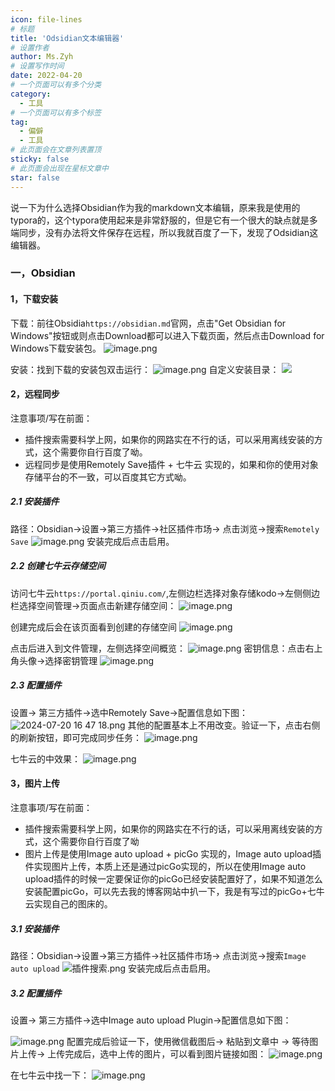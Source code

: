 ```yaml
---
icon: file-lines
# 标题
title: 'Odsidian文本编辑器'
# 设置作者
author: Ms.Zyh
# 设置写作时间
date: 2022-04-20
# 一个页面可以有多个分类
category:
  - 工具
# 一个页面可以有多个标签
tag:
  - 偏僻
  - 工具
# 此页面会在文章列表置顶
sticky: false
# 此页面会出现在星标文章中
star: false
---
```


说一下为什么选择Obsidian作为我的markdown文本编辑，原来我是使用的typora的，这个typora使用起来是非常舒服的，但是它有一个很大的缺点就是多端同步，没有办法将文件保存在远程，所以我就百度了一下，发现了Odsidian这编辑器。
### 一，Obsidian
#### 1，下载安装
下载：前往Obsidia`https://obsidian.md`官网，点击"Get Obsidian for Windows"按钮或则点击Download都可以进入下载页面，然后点击Download for Windows下载安装包。
![image.png](http://img.zouyh.top/article-img/20240917135149407.png)

安装：找到下载的安装包双击运行：
![image.png](http://img.zouyh.top/article-img/20240917135148403.png)
自定义安装目录：
![](http://img.zouyh.top/article-img/20240917135151408.png)

#### 2，远程同步
注意事项/写在前面：
- 插件搜索需要科学上网，如果你的网路实在不行的话，可以采用离线安装的方式，这个需要你自行百度了呦。
- 远程同步是使用Remotely Save插件 + 七牛云 实现的，如果和你的使用对象存储平台的不一致，可以百度其它方式呦。
##### 2.1 安装插件
路径：Obsidian->设置->第三方插件->社区插件市场-> 点击浏览->搜索`Remotely Save`
![image.png](http://img.zouyh.top/article-img/20240917135154416.png)
安装完成后点击启用。
##### 2.2 创建七牛云存储空间
访问七牛云`https://portal.qiniu.com/`,左侧边栏选择对象存储kodo->左侧侧边栏选择空间管理->页面点击新建存储空间：
![image.png](http://img.zouyh.top/article-img/20240917135152411.png)

创建完成后会在该页面看到创建的存储空间
![image.png](http://img.zouyh.top/article-img/20240917135148404.png)

点击后进入到文件管理，左侧选择空间概览：
![image.png](http://img.zouyh.top/article-img/20240917135154415.png)
密钥信息：点击右上角头像->选择密钥管理
![image.png](http://img.zouyh.top/article-img/20240917135149406.png)
##### 2.3 配置插件
设置-> 第三方插件->选中Remotely Save->配置信息如下图：
![2024-07-20 16 47 18.png](http://img.zouyh.top/article-img/20240917135151409.png)
其他的配置基本上不用改变。验证一下，点击右侧的刷新按钮，即可完成同步任务：
![image.png](http://img.zouyh.top/article-img/20240917135148402.png)

七牛云的中效果：
![image.png](http://img.zouyh.top/article-img/20240917135152410.png)

#### 3，图片上传
注意事项/写在前面：
- 插件搜索需要科学上网，如果你的网路实在不行的话，可以采用离线安装的方式，这个需要你自行百度了呦 
- 图片上传是使用Image auto upload + picGo 实现的，Image auto upload插件实现图片上传，本质上还是通过picGo实现的，所以在使用Image auto upload插件的时候一定要保证你的picGo已经安装配置好了，如果不知道怎么安装配置picGo，可以先去我的博客网站中扒一下，我是有写过的picGo+七牛云实现自己的图床的。
##### 3.1 安装插件
路径：Obsidian->设置->第三方插件->社区插件市场-> 点击浏览->搜索`Image auto upload`
![插件搜索.png](http://img.zouyh.top/article-img/20240917135153412.png)
安装完成后点击启用。
##### 3.2 配置插件
设置-> 第三方插件->选中Image auto upload Plugin->配置信息如下图：

![image.png](http://img.zouyh.top/article-img/20240917135148405.png)
配置完成后验证一下，使用微信截图后-> 粘贴到文章中 -> 等待图片上传-> 上传完成后，选中上传的图片，可以看到图片链接如图：
![image.png](http://img.zouyh.top/article-img/20240917135154414.png)

在七牛云中找一下：
![image.png](http://img.zouyh.top/article-img/20240917135153413.png)

